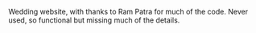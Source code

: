 Wedding website, with thanks to Ram Patra for much of the code. Never used, so functional but missing much of the details.